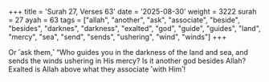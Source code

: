 +++
title = 'Surah 27, Verses 63'
date = '2025-08-30'
weight = 3222
surah = 27
ayah = 63
tags = ["allah", "another", "ask", "associate", "beside", "besides", "darknes", "darkness", "exalted", "god", "guide", "guides", "land", "mercy", "sea", "send", "sends", "ushering", "wind", "winds"]
+++

Or ˹ask them,˺ “Who guides you in the darkness of the land and sea, and sends the winds ushering in His mercy? Is it another god besides Allah? Exalted is Allah above what they associate ˹with Him˺!